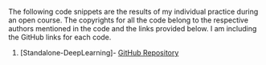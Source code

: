 The following code snippets are the results of my individual practice during an open course. The copyrights for all the code belong to the respective authors mentioned in the code and the links provided below. I am including the GitHub links for each code.

1. [Standalone-DeepLearning]- [GitHub Repository](https://github.com/heartcored98/Standalone-DeepLearning)
